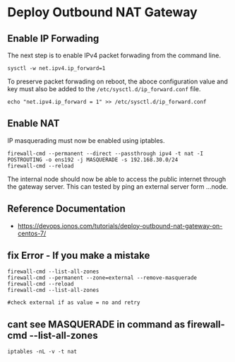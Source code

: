 # Deploy Outbound NAT Gateway 

## Enable IP Forwading
The next step is to enable IPv4 packet forwading from the command line.

```
sysctl -w net.ipv4.ip_forward=1
```

To preserve packet forwading on reboot, the aboce configuration value and key must also be added to the `/etc/sysctl.d/ip_forward.conf` file.

```
echo "net.ipv4.ip_forward = 1" >> /etc/sysctl.d/ip_forward.conf
```

## Enable NAT

IP masquerading must now be enabled using iptables.

```
firewall-cmd --permanent --direct --passthrough ipv4 -t nat -I POSTROUTING -o ens192 -j MASQUERADE -s 192.168.30.0/24
firewall-cmd --reload
```

The internal node should now be able to access the public internet through the gateway server. This can tested by ping an external server form ...node.

## Reference Documentation

- https://devops.ionos.com/tutorials/deploy-outbound-nat-gateway-on-centos-7/



## fix Error - If you make a mistake
```
firewall-cmd --list-all-zones
firewall-cmd --permanent --zone=external --remove-masquerade
firewall-cmd --reload
firewall-cmd --list-all-zones

#check external if as value = no and retry
```

## cant see MASQUERADE in command as firewall-cmd --list-all-zones
```
iptables -nL -v -t nat
```

